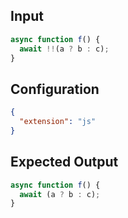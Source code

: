 
## Input
```javascript input
async function f() {
  await !!(a ? b : c);
}
```

## Configuration
```json configuration
{
  "extension": "js"
}
```

## Expected Output
```javascript expected output
async function f() {
  await (a ? b : c);
}
```
